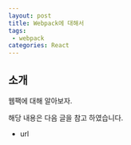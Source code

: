 ```yaml
---
layout: post
title: Webpack에 대해서 
tags:
 - webpack
categories: React
---
```


## 소개
웹팩에 대해 알아보자.

해당 내용은 다음 글을 참고 하였습니다.
- url